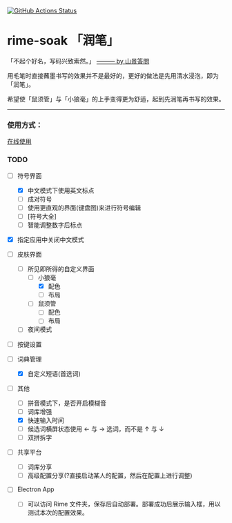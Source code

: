 [![GitHub Actions Status](https://github.com/pdog18/rime-soak/actions/workflows/deploy.yml/badge.svg)](https://github.com/pdog18/rime-soak/actions)

# rime-soak 「润笔」

「不起个好名，写码兴致索然。」 [——— by 山景答問](https://rime.im/blog/2016/04/14/qna-in-mtvu/)

用毛笔时直接蘸墨书写的效果并不是最好的，更好的做法是先用清水浸泡，即为「润笔」。

希望使「鼠须管」与「小狼毫」的上手变得更为舒适，起到先润笔再书写的效果。

---

### 使用方式：

 [在线使用](https://pdog18.github.io/rime-soak/)

### TODO

- [ ] 符号界面

  - [X] 中文模式下使用英文标点
  - [ ] 成对符号
  - [ ] 使用更直观的界面(键盘图)来进行符号编辑
  - [ ] [符号大全]
  - [ ] 智能调整数字后标点
- [X] 指定应用中关闭中文模式
- [ ] 皮肤界面

  - [ ] 所见即所得的自定义界面
    - [ ] 小狼毫
      - [X] 配色
      - [ ] 布局
    - [ ] 鼠须管
      - [ ] 配色
      - [ ] 布局
  - [ ] 夜间模式
- [ ] 按键设置
- [ ] 词典管理

  - [X] 自定义短语(首选词)
- [ ] 其他

  - [ ] 拼音模式下，是否开启模糊音
  - [ ] 词库增强
  - [X] 快速输入时间
  - [ ] 候选词横屏状态使用 ← 与 → 选词，而不是  ↑ 与 ↓
  - [ ] 双拼拆字
- [ ] 共享平台

  - [ ] 词库分享
  - [ ] 高级配置分享(?直接启动某人的配置，然后在配置上进行调整)
- [ ] Electron App

  - [ ] 可以访问 Rime 文件夹，保存后自动部署。部署成功后展示输入框，用以测试本次的配置效果。

